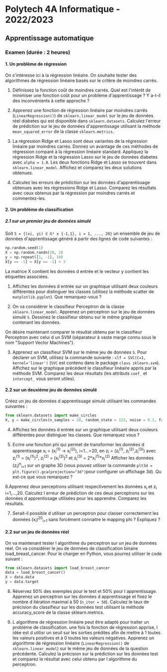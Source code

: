 # Polytech 4A Informatique - 2022/2023

## Apprentissage automatique

### Examen (durée : 2 heures)

#### 1. Un problème de régression

On s'intéresse ici à la régression linéaire. On souhaite tester des algorithmes de régression linéaire basés sur le critère de moindres carrés.

1. Définissez la fonction coût de moindres carrés. Quel est l'intérêt de minimiser une fonction coût pour un problème d'apprentissage ? Y a-t-il des inconvénients à cette approche ?

2. Apprenez une fonction de régression linéaire par moindres carrés (`LinearRegression()`) de `sklearn.linear_model` sur le jeu de données réel diabetes qui est disponible dans `sklearn.datasets`. Calculez l'erreur de prédiction sur le jeu de données d'apprentissage utilisant la méthode `mean_squared_error` de la classe `sklearn.metrics`.

3. La régression Ridge et Lasso sont deux variantes de la régression linéaire par moindres carrés. Donnez un avantage de ces méthodes de régression comparé à la régression linéaire standard. Appliquez la régression Ridge et la régression Lasso sur le jeu de données diabetes avec `alpha = 1.0`. Les deux fonctions Ridge et Lasso se trouvent dans `sklearn.linear_model`. Affichez et comparez les deux solutions obtenues.

4. Calculez les erreurs de prédiction sur les données d'apprentissage obtenues avec les régressions Ridge et Lasso. Comparez les résultats avec ceux obtenus par la régression par moindres carrés et commentez-les.

#### 2. Un problème de classification

##### 2.1 sur un premier jeu de données simulé

Soit `S = {(xi, yi) ∈ ℝ² x {-1,1}, i = 1, ..., 20}` un ensemble de jeu de données d'apprentissage généré à partir des lignes de code suivantes :

```python
np.random.seed(1)
X = np.random.randn(20, 2)
y = np.repeat([1, -1], 10)
X[y == -1] = X[y == -1] + 3
```

La matrice X contient les données d entrée et le vecteur y contient les étiquettes associées. 

1. Affichez les données d entrée sur un graphique utilisant deux couleurs différentes pour distinguer les classes (utilisez la méthode scatter de `matplotlib.pyplot`). Que remarquez-vous ?

2. On va considérer le classifieur Perceptron de la classe `sklearn.linear_model`. Apprenez un perceptron sur le jeu de données simulé `S`. Dessinez le classifieur obtenu sur le même graphique contenant les données.

On désire maintenant comparer le résultat obtenu par le classifieur Perceptron avec celui d un SVM (séparateur à vaste marge connu sous le nom "Support Vector Machines").

3. Apprenez un classifieur SVM sur le même jeu de données `S`. Pour déclarer un SVM, utilisez la commande suivante : `clf = SVC(C=1, kernel='linear')` (`SVC` est contenu dans le package `class sklearn.svm`). Affichez sur le graphique précédent le classifieur linéaire appris par la méthode SVM. Comparez les deux résultats (les attributs `coef_` et `intercept_` vous seront utiles).

#### 2.2 sur un deuxième jeu de données simulé

Créez un jeu de données d apprentissage simulé utilisant les commandes suivantes : 
```python
from sklearn.datasets import make_circles
X, y = make_circles(n_samples = 20, random_state = 123, noise = 0.1, factor = 0.2)
```
4. Affichez les données d entrée sur un graphique utilisant deux couleurs différentes pour distinguer les classes. Que remarquez vous ?

5. Ecrire une fonction phi qui permet de transformer les données d apprentissage x<sub>i</sub> = (x<sub>i</sub><sup>(1)</sup> -> x<sub>i</sub><sup>(2)</sup>), i=1...=20, en z<sub>i</sub> = (z<sub>i</sub><sup>(1)</sup>, z<sub>i</sub><sup>(2)</sup>,z<sub>i</sub><sup>(3)</sup>) avec z<sub>i</sub><sup>(1)</sup> = (x<sub>i</sub><sup>(1)</sup>)<sup>2</sup>, z<sub>i</sub><sup>(2)</sup> = (x<sub>i</sub><sup>(2)</sup>)<sup>2</sup> et z<sub>i</sub><sup>(3)</sup> = 2*x<sub>i</sub><sup>(1)</sup>*x<sub>i</sub><sup>(2)</sup>
Afficher les données (z<sub>i</sub>)<sup>n</sup><sub>i=1</sub> sur un graphe 3D (vous pouvez utiliser la commande `plt3d = plt.figure().gca(projection="3d")`pour configurer un affichage 3d). Qu est-ce que vous remarquez ?

6.Apprenez deux perceptrons utilisant respectivement  les données x<sub>i</sub> et z<sub>i</sub> i=1,...,20. Calculez l erreur de prédiction de ces deux perceptrons sur les données d apprentissage utilisées pour les apprendre. Comparez les résultats.

7. Serait-il possible d utiliser un perceptron pour classer correctement les données (x<sub>i</sub>)<sup>20</sup><sub>i=1</sub> sans forcément connaitre le mapping phi ? Expliquez ?

#### 2.2 sur un jeu de données réel

On va maintenant tester l algorithme du perceptron sur un jeu de données réel. On va considérer le jeu de données de classification binaire load_breast_cancer. Pour le charger en Python, vous pourrez utiliser le code suivant : 

```python
from sklearn.datasets import load_breast_cancer
data = load_breast_cancer()
X = data.data
y = data.target
```


8. Réservez 50% des exemples pour le test et 50% pour l apprentissage. Apprenez un perceptron sur les données  d apprentissage et fixez le nombre d itération maximal à 50 (`n_iter = 50`). Calculez le taux de précision du classifieur sur les données test utilisant la méthode accuracy_score de la classe sklearn.metrics.

9. L algorithme de régression linéaire peut être adapté pour traiter un problème de classification. une fois la fonction de régression apprise, l idée est d utilisr un seuil sur les sorties prédites afin de mettre à 1 toutes les valeurs positives et à 0 toutes les valeurs négatives. Apprenez un algorithme de régression linéaire (`LinearRegression()` de `sklearn.linear_model`) sur le même jeu de données de la question précédente. Calculez la précision sur la prédiction sur les données test et comparez le résultat avec celui obtenu par l algorithme du perceptron.
